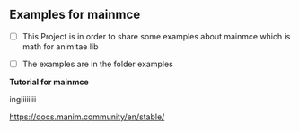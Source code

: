 ## Examples for mainmce

-[ ] This Project is in order to share some examples about mainmce which is math for animitae lib

-[ ] The examples are in the folder examples

**Tutorial for mainmce**

ingiiiiiiii

https://docs.manim.community/en/stable/